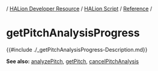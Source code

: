 / [HALion Developer Resource](../../HALion-Developer-Resource.md) / [HALion Script](./HALion-Script.md) / [Reference](./Reference.md) /

# getPitchAnalysisProgress

{{#include ./_getPitchAnalysisProgress-Description.md}}

**See also:** [analyzePitch](./analyzePitch.md), [getPitch](./getPitch.md), [cancelPitchAnalysis](./cancelPitchAnalysis.md)